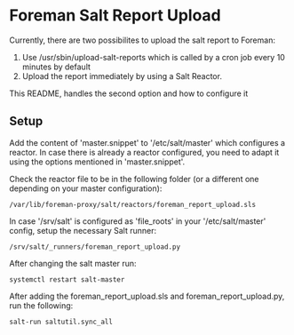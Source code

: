 # Foreman Salt Report Upload

Currently, there are two possibilites to upload the salt report to Foreman:
1. Use /usr/sbin/upload-salt-reports which is called by a cron job every 10 minutes by default
2. Upload the report immediately by using a Salt Reactor.

This README, handles the second option and how to configure it

## Setup
Add the content of 'master.snippet' to '/etc/salt/master' which configures a reactor. 
In case there is already a reactor configured, you need to adapt it using the options mentioned in 'master.snippet'.

Check the reactor file to be in the following folder (or a different one depending on your master configuration):

```
/var/lib/foreman-proxy/salt/reactors/foreman_report_upload.sls
```

In case '/srv/salt' is configured as 'file_roots' in your '/etc/salt/master' config, setup the necessary Salt runner:

```
/srv/salt/_runners/foreman_report_upload.py
```

After changing the salt master run:

```
systemctl restart salt-master
```

After adding the foreman_report_upload.sls and foreman_report_upload.py, run the following:

```
salt-run saltutil.sync_all
```


